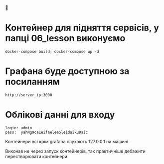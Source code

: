 🐳
# 
# Контейнер для підняття сервісів, у папці 06_lesson виконуємо
```
docker-compose build; docker-compose up -d 
```

# Графана буде доступною за посиланням 

```
http://server_ip:3000 
```

# Облікові данні для входу
```
login: admin
pass:  yahNg9ca1eifaelee5leidaiku9aic
```

Контейнери всі крім grafana слухають 127.0.0.1 на машині 

Виконав не через запуск контейнерів, так практичніше дебажити перестворювати контейнери 